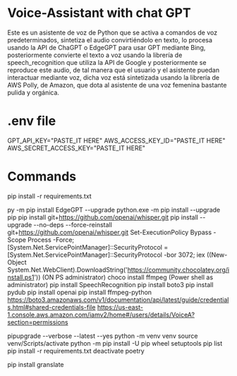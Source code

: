 # Voice-Assistant with chat GPT

Este es un asistente de voz de Python que se activa a comandos de voz predeterminados, sintetiza el audio convirtiéndolo en texto, lo procesa usando la API de ChaGPT o EdgeGPT para usar GPT mediante Bing, posteriormente convierte el texto a voz usando la librería de speech_recognition que utiliza la API de Google y posteriormente se reproduce este audio, de tal manera que el usuario y el asistente puedan interactuar mediante voz, dicha voz está sintetizada usando la librería de AWS Polly, de Amazon, que dota al asistente de una voz femenina bastante pulida y orgánica.

# .env file
GPT_API_KEY="PASTE_IT HERE"
AWS_ACCESS_KEY_ID="PASTE_IT HERE"
AWS_SECRET_ACCESS_KEY="PASTE_IT HERE"

# Commands
pip install -r requirements.txt

py -m pip install EdgeGPT --upgrade
python.exe -m pip install --upgrade pip
pip install git+https://github.com/openai/whisper.git 
pip install --upgrade --no-deps --force-reinstall git+https://github.com/openai/whisper.git
Set-ExecutionPolicy Bypass -Scope Process -Force; [System.Net.ServicePointManager]::SecurityProtocol = [System.Net.ServicePointManager]::SecurityProtocol -bor 3072; iex ((New-Object System.Net.WebClient).DownloadString('https://community.chocolatey.org/install.ps1'))    (ON PS administrator)
choco install ffmpeg (Power shell as administrator)
pip install SpeechRecognition
pip install boto3
pip install pydub
pip install openai
pip install ffmpeg-python
https://boto3.amazonaws.com/v1/documentation/api/latest/guide/credentials.html#shared-credentials-file
https://us-east-1.console.aws.amazon.com/iamv2/home#/users/details/VoiceA?section=permissions


pipupgrade --verbose --latest --yes
python -m venv venv
source venv/Scripts/activate
python -m pip install -U pip wheel setuptools
pip list
pip install -r requirements.txt 
deactivate
poetry

pip install granslate